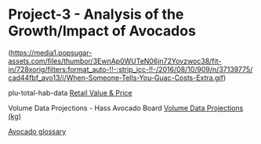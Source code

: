 # Project-3 - Analysis of the Growth/Impact of Avocados 

(https://media1.popsugar-assets.com/files/thumbor/3EwnAp0WUTeN06jn72Yovzwoc38/fit-in/728xorig/filters:format_auto-!!-:strip_icc-!!-/2016/08/10/909/n/37139775/cad44fbf_avo13/i/When-Someone-Tells-You-Guac-Costs-Extra.gif)

plu-total-hab-data <a href = "https://hassavocadoboard.com/category-data/">Retail Value & Price</a>

Volume Data  Projections - Hass Avocado Board <a href="https://hassavocadoboard.com/volume-data-projections/">Volume Data  Projections (kg)</a>

<a href="https://loveonetoday.com/how-to/identify-hass-avocados/">Avocado glossary</a>

